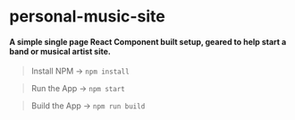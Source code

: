 # personal-music-site

#### A simple single page React Component built setup, geared to help start a band or musical artist site.

>Install NPM -> `npm install`

>Run the App -> `npm start`

>Build the App -> `npm run build`

